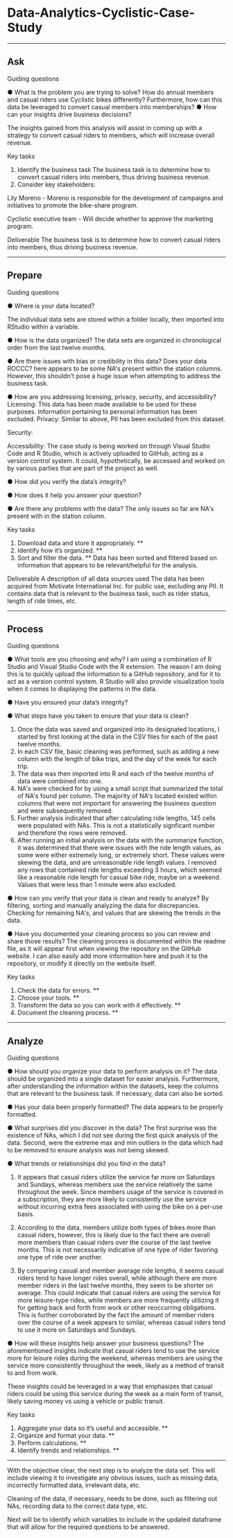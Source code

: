 # Data-Analytics-Cyclistic-Case-Study
---
Ask
---

Guiding questions

● What is the problem you are trying to solve?
How do annual members and casual riders use Cyclistic bikes differently? Furthermore, how can this data be leveraged
to convert casual members into memberships?
● How can your insights drive business decisions?

The insights gained from this analysis will assist in coming up with a strategy
to convert casual riders to members, which will increase overall revenue.

Key tasks

1. Identify the business task
The business task is to determine how to convert casual riders into members,
thus driving business revenue.
2. Consider key stakeholders:

Lily Moreno - Moreno is responsible for the development of campaigns
and initiatives to promote the bike-share program.

Cyclistic executive team - Will decide whether to approve the marketing program.

Deliverable 
The business task is to determine how to convert casual riders into members,
thus driving business revenue.

-------
Prepare
-------

Guiding questions

● Where is your data located?

The individual data sets are stored within a folder locally, then imported into
RStudio within a variable.

● How is the data organized?
The data sets are organized in chronological order from the last twelve months.

● Are there issues with bias or credibility in this data? Does your data ROCCC?
here appears to be some NA's present within the station columns. However,
this shouldn't pose a huge issue when attempting to address the business task.

● How are you addressing licensing, privacy, security, and accessibility?
Licensing: This data has been made available to be used for these purposes. Information pertaining to personal information has been excluded.
Privacy: Similar to above, PII has been excluded from this dataset.

Security:

Accessibility: The case study is being worked on through Visual Studio Code and R Studio, which is actively uploaded to GitHub, acting as a version control system. It could, hypothetically, be accessed and worked on by various parties that are part of the project as well.

● How did you verify the data’s integrity?

● How does it help you answer your question?

● Are there any problems with the data?
The only issues so far are NA's present with in the station column.

Key tasks

1. Download data and store it appropriately. **
2. Identify how it’s organized. **
3. Sort and filter the data. **
Data has been sorted and filtered based on information that appears to be relevant/helpful for the analysis.    

Deliverable 
A description of all data sources used
The data has been acquired from Motivate International Inc. for public use, excluding any PII.
It contains data that is relevant to the business task, such as rider status, length of ride times, etc.

-------
Process
-------
Guiding questions 

● What tools are you choosing and why? 
I am using a combination of R Studio and Visual Studio Code with the R extension. The reason I am doing this is to quickly upload the information to a GitHub repository, and for it to act as a version control system.
R Studio will also provide visualization tools when it comes to displaying the patterns in the data.

● Have you ensured your data’s integrity? 

● What steps have you taken to ensure that your data is clean? 

1) Once the data was saved and organized into its designated locations, I started by first looking at the data in the CSV files for each of the past twelve months.
2) In each CSV file, basic cleaning was performed, such as adding a new column with the length of bike trips, and the day of the week for each trip.
3) The data was then imported into R and each of the twelve months of data were combined into one.
4) NA's were checked for by using a small script that summarized the total of NA's found per column. The majority of NA's located existed within columns that were not important for answering the
business question and were subsequently removed.
5) Further analysis indicated that after calculating ride lengths, 145 cells were populated with NAs. This is not a statistically signficant number and therefore the rows were removed.
6) After running an initial analysis on the data with the summarize function, it was determined that there were issues with the ride length values, as some were either extremely long,
or extremely short. These values were skewing the data, and are unreasonable ride length values.
I removed any rows that contained ride lengths exceeding 3 hours, which seemed like a reasonable ride length for casual bike ride, maybe on a weekend.
Values that were less than 1 minute were also excluded.

● How can you verify that your data is clean and ready to analyze? 
By filtering, sorting and manually analyzing the data for discrepancies.
Checking for remaining NA's, and values that are skewing the trends in the data.

● Have you documented your cleaning process so you can review and share those results?
The cleaning process is documented within the readme file, as it will appear first when viewing the repository on the GitHub website.
I can also easily add more information here and push it to the repository, or modify it directly on the website itself.

Key tasks 
1. Check the data for errors. **
2. Choose your tools. **
3. Transform the data so you can work with it effectively. **
4. Document the cleaning process. **

-------
Analyze
-------

Guiding questions 

● How should you organize your data to perform analysis on it? 
The data should be organized into a single dataset for easier analysis.
Furthermore, after understanding the information within the datasets, keep the columns
that are relevant to the business task. If necessary, data can also be sorted.

● Has your data been properly formatted? 
The data appears to be properly formatted.

● What surprises did you discover in the data? 
The first surprise was the existence of NAs, which I did not see during the first
quick analysis of the data.
Second, were the extreme max and min outliers in the data which had to be removed to ensure
analysis was not being skewed.

● What trends or relationships did you find in the data? 
1) It appears that casual riders utilize the service far more on Saturdays and Sundays,
whereas members use the service relatively the same throughout the week. Since members usage of
the service is covered in a subscription, they are more likely to consistently use the service
without incurring extra fees associated with using the bike on a per-use basis.

2) According to the data, members utilize both types of bikes more than casual riders, however,
this is likely due to the fact there are overall more members than casual riders over the course
of the last twelve months. This is not necessarily indicative of one type of rider favoring 
one type of ride over another.

3) By comparing casual and member average ride lengths, it seems casual riders tend to have
longer rides overall, while although there are more member riders in the last twelve months,
they seem to be shorter on average.
This could indicate that casual riders are using the service for more leisure-type rides,
while members are more frequently utilizing it for getting back and forth from work or other
reoccurring obligations.
This is further corroborated by the fact the amount of member riders over the course of a week
appears to similar, whereas casual riders tend to use it more on Saturdays and Sundays.

● How will these insights help answer your business questions?
The aforementioned insights indicate that casual riders tend to use the service more for leisure
rides during the weekend, whereas members are using the service more consistently throughout the
week, likely as a method of transit to and from work.

These insights could be leveraged in a way that emphasizes that casual riders could be using this service during the week as a main form of transit, likely saving money vs using a vehicle or
public transit.

Key tasks

1. Aggregate your data so it’s useful and accessible. **
2. Organize and format your data. **
3. Perform calculations. **
4. Identify trends and relationships. **

-------------------------------------------------------------------------------

With the objective clear, the next step is to analyze the data set. This will
include viewing it to investigate any obvious issues, such as missing data,
incorrectly formatted data, irrelevant data, etc.

Cleaning of the data, if necessary, needs to be done, such as filtering out NAs,
recording data to the correct data type, etc.

Next will be to identify which variables to include in the updated dataframe
that will allow for the required questions to be answered.
